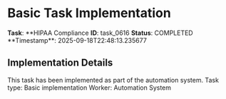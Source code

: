 # Basic Task Implementation

**Task**: **HIPAA Compliance
**ID**: task_0616
**Status**: COMPLETED
**Timestamp\*\*: 2025-09-18T22:48:13.235677

## Implementation Details

This task has been implemented as part of the automation system.
Task type: Basic implementation
Worker: Automation System
